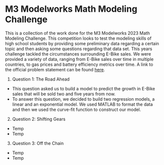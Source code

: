
# M3 Modelworks Math Modeling Challenge

This is a collection of the work done for the M3 Modelworks 2023 Math Modeling Challenge. This competition looks to test the modeling skills of high school students by providing some preliminary data regarding a certain topic and then asking some questions regarding that data set. This years challenge tackled the circumstances surrounding E-Bike sales. We were provided a variety of data, ranging from E-Bike sales over time in multiple countries, to gas prices and battery efficiency metrics over time. A link to the official problem statement can be found [here](https://m3challenge.siam.org/sites/default/files/uploads/M3%20Challenge%20PROBLEM_2023.pdf). 

1. Question 1: The Road Ahead
  - This question asked us to build a model to predict the growth in E-Bike sales that will be sold two and five years from now.
  - To answer this question, we decided to build two regression models, a linear and an exponential model. We used MATLAB to format the data and then we used the curve-fit function to construct our model.
2. Question 2: Shifting Gears
  - Temp
  - Temp
3. Question 3: Off the Chain
  - Temp
  - Temp
